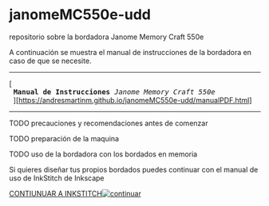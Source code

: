 # janomeMC550e-udd
repositorio sobre la bordadora Janome Memory Craft 550e



A continuación se muestra el manual de instrucciones de la bordadora en caso de que se necesite.

---

[https://www.google.com]: # '**Manual de Instrucciones** *Janome Memory Craft 550e*'

[<kbd> <br> **Manual de Instrucciones** *Janome Memory Craft 550e* <br> </kbd>][https://andresmartinm.github.io/janomeMC550e-udd/manualPDF.html]

---

TODO precauciones y recomendaciones antes de comenzar

TODO preparación de la maquina

TODO uso de la bordadora con los bordados en memoria

Si quieres diseñar tus propios bordados puedes continuar con el manual de uso de InkStitch de Inkscape 

[CONTIUNUAR A INKSTITCH](inkstitch/)[![continuar](https://web.archive.org/web/20000829204600/http://www.geocities.com:80/Tokyo/Gulf/6263/next.gif)](fab/)
